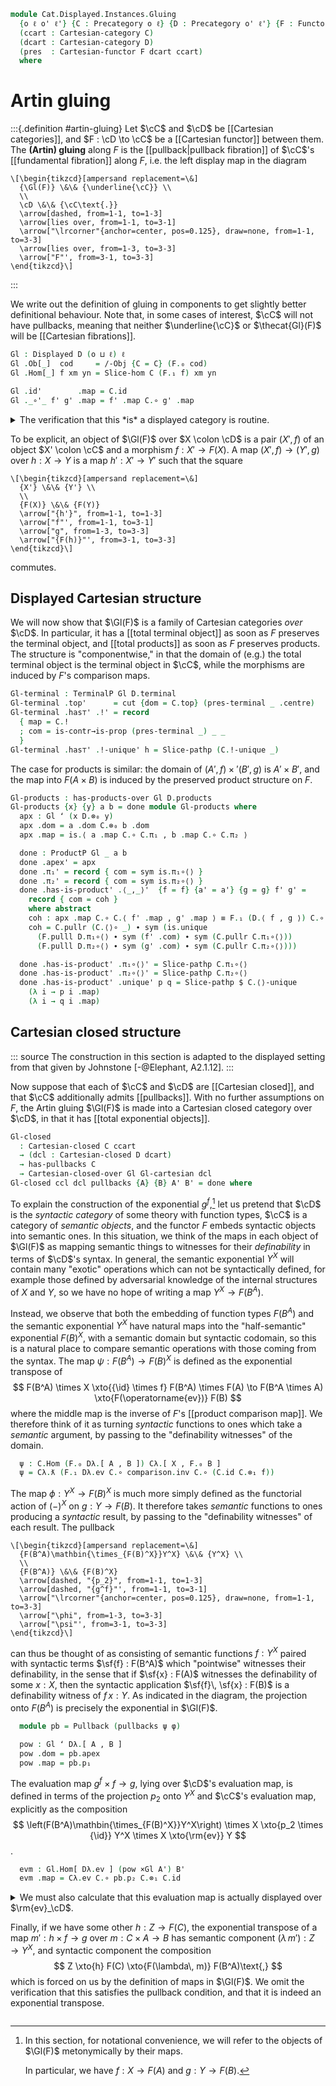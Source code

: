 <!--
```agda
open import Cat.Displayed.Diagram.Total.Exponential
open import Cat.Displayed.Diagram.Total.Terminal
open import Cat.Displayed.Diagram.Total.Product
open import Cat.Displayed.Instances.Slice
open import Cat.Diagram.Exponential
open import Cat.Instances.Product
open import Cat.Diagram.Pullback
open import Cat.Diagram.Terminal
open import Cat.Diagram.Product
open import Cat.Instances.Slice
open import Cat.Displayed.Base
open import Cat.Cartesian
open import Cat.Prelude

import Cat.Functor.Bifunctor as Bifunctor
import Cat.Functor.Reasoning as Fr
import Cat.Reasoning

open Cartesian-closed
open is-exponential
open Exponential
open is-product
open Terminal
open Product
```
-->

```agda
module Cat.Displayed.Instances.Gluing
  {o ℓ o' ℓ'} {C : Precategory o ℓ} {D : Precategory o' ℓ'} {F : Functor D C}
  (ccart : Cartesian-category C)
  (dcart : Cartesian-category D)
  (pres  : Cartesian-functor F dcart ccart)
  where
```

# Artin gluing

<!--
```agda
private
  module F  = Fr F
  module C  = Cartesian-category ccart
  module D  = Cartesian-category dcart

open Cartesian-functor pres renaming (module preserved to is)
open /-Obj public

open Displayed
```
-->

:::{.definition #artin-gluing}
Let $\cC$ and $\cD$ be [[Cartesian categories]], and $F : \cD \to \cC$
be a [[Cartesian functor]] between them. The **(Artin) gluing** along
$F$ is the [[pullback|pullback fibration]] of $\cC$'s [[fundamental
fibration]] along $F$, i.e. the left display map in the diagram

~~~{.quiver}
\[\begin{tikzcd}[ampersand replacement=\&]
  {\Gl(F)} \&\& {\underline{\cC}} \\
  \\
  \cD \&\& {\cC\text{.}}
  \arrow[dashed, from=1-1, to=1-3]
  \arrow[lies over, from=1-1, to=3-1]
  \arrow["\lrcorner"{anchor=center, pos=0.125}, draw=none, from=1-1, to=3-3]
  \arrow[lies over, from=1-3, to=3-3]
  \arrow["F"', from=3-1, to=3-3]
\end{tikzcd}\]
~~~
:::

We write out the definition of gluing in components to get slightly
better definitional behaviour. Note that, in some cases of interest,
$\cC$ will not have pullbacks, meaning that neither $\underline{\cC}$ or
$\thecat{Gl}(F)$ will be [[Cartesian fibrations]].

```agda
Gl : Displayed D (o ⊔ ℓ) ℓ
Gl .Ob[_]  cod     = /-Obj {C = C} (F.₀ cod)
Gl .Hom[_] f xm yn = Slice-hom C (F.₁ f) xm yn

Gl .id'        .map = C.id
Gl ._∘'_ f' g' .map = f' .map C.∘ g' .map
```

<details>
<summary>The verification that this *is* a displayed category is
routine.</summary>

```agda
Gl .Hom[_]-set f x y = hlevel 2

Gl .id' .com = C.elimr refl ∙ C.introl F.F-id
Gl ._∘'_ {x = x} {y} {z} {f} {g} f' g' .com =
  z .map C.∘ f' .map C.∘ g' .map ≡⟨ C.pulll (f' .com) ⟩
  (F.₁ f C.∘ y .map) C.∘ g' .map ≡⟨ C.pullr (g' .com) ⟩
  F.₁ f C.∘ F.₁ g C.∘ x .map     ≡⟨ F.pulll refl ⟩
  F.₁ (f D.∘ g) C.∘ x .map       ∎

Gl .idr'   f     = Slice-pathp (C.idr (f .map))
Gl .idl'   f     = Slice-pathp (C.idl (f .map))
Gl .assoc' f g h = Slice-pathp (C.assoc (f .map) (g .map) (h .map))
```

</details>

<!--
```agda
module Gl = Displayed Gl

open is-terminal-over
open TerminalP
```
-->

To be explicit, an object of $\Gl(F)$ over $X \colon \cD$ is a pair
$(X', f)$ of an object $X' \colon \cC$ and a morphism $f : X' \to F(X)$.
A map $(X', f) \to (Y', g)$ over $h : X \to Y$ is a map $h' : X' \to Y'$
such that the square

~~~{.quiver .attach-around}
\[\begin{tikzcd}[ampersand replacement=\&]
  {X'} \&\& {Y'} \\
  \\
  {F(X)} \&\& {F(Y)}
  \arrow["{h'}", from=1-1, to=1-3]
  \arrow["f"', from=1-1, to=3-1]
  \arrow["g", from=1-3, to=3-3]
  \arrow["{F(h)}"', from=3-1, to=3-3]
\end{tikzcd}\]
~~~

commutes.

## Displayed Cartesian structure

We will now show that $\Gl(F)$ is a family of Cartesian categories
*over* $\cD$. In particular, it has a [[total terminal object]] as soon
as $F$ preserves the terminal object, and [[total products]] as soon as
$F$ preserves products. The structure is "componentwise," in that the
domain of (e.g.) the total terminal object is the terminal object in
$\cC$, while the morphisms are induced by $F$'s comparison maps.

```agda
Gl-terminal : TerminalP Gl D.terminal
Gl-terminal .top'      = cut {dom = C.top} (pres-terminal _ .centre)
Gl-terminal .has⊤' .!' = record
  { map = C.!
  ; com = is-contr→is-prop (pres-terminal _) _ _
  }
Gl-terminal .has⊤' .!-unique' h = Slice-pathp (C.!-unique _)
```

<!--
```agda
open is-product-over
open ProductP
```
-->

The case for products is similar: the domain of $(A', f) \times' (B',
g)$ is $A' \times B'$, and the map into $F(A \times B)$ is induced by
the preserved product structure on $F$.

```agda
Gl-products : has-products-over Gl D.products
Gl-products {x} {y} a b = done module Gl-products where
  apx : Gl ʻ (x D.⊗₀ y)
  apx .dom = a .dom C.⊗₀ b .dom
  apx .map = is.⟨ a .map C.∘ C.π₁ , b .map C.∘ C.π₂ ⟩

  done : ProductP Gl _ a b
  done .apex' = apx
  done .π₁' = record { com = sym is.π₁∘⟨⟩ }
  done .π₂' = record { com = sym is.π₂∘⟨⟩ }
  done .has-is-product' .⟨_,_⟩'  {f = f} {a' = a'} {g = g} f' g' =
    record { com = coh }
    where abstract
    coh : apx .map C.∘ C.⟨ f' .map , g' .map ⟩ ≡ F.₁ (D.⟨ f , g ⟩) C.∘ a' .map
    coh = C.pullr (C.⟨⟩∘ _) ∙ sym (is.unique
      (F.pulll D.π₁∘⟨⟩ ∙ sym (f' .com) ∙ sym (C.pullr C.π₁∘⟨⟩))
      (F.pulll D.π₂∘⟨⟩ ∙ sym (g' .com) ∙ sym (C.pullr C.π₂∘⟨⟩)))

  done .has-is-product' .π₁∘⟨⟩' = Slice-pathp C.π₁∘⟨⟩
  done .has-is-product' .π₂∘⟨⟩' = Slice-pathp C.π₂∘⟨⟩
  done .has-is-product' .unique' p q = Slice-pathp $ C.⟨⟩-unique
    (λ i → p i .map)
    (λ i → q i .map)
```

<!--
```agda
open Gl-products renaming (apx to _×Gl_) using () public
open Cartesian-over

Gl-cartesian : Cartesian-over Gl dcart
Gl-cartesian .terminal' = Gl-terminal
Gl-cartesian .products' = Gl-products
```
-->

## Cartesian closed structure

::: source
The construction in this section is adapted to the displayed setting
from that given by Johnstone [-@Elephant, A2.1.12].
:::

Now suppose that each of $\cC$ and $\cD$ are [[Cartesian closed]], and
that $\cC$ additionally admits [[pullbacks]]. With no further
assumptions on $F$, the Artin gluing $\Gl(F)$ is made into a Cartesian
closed category over $\cD$, in that it has [[total exponential
objects]].

```agda
Gl-closed
  : Cartesian-closed C ccart
  → (dcl : Cartesian-closed D dcart)
  → has-pullbacks C
  → Cartesian-closed-over Gl Gl-cartesian dcl
Gl-closed ccl dcl pullbacks {A} {B} A' B' = done where
```

<!--
```agda
  module Cλ = Cartesian-closed ccl
  module Dλ = Cartesian-closed dcl

  open is-exponential-over
  open ExponentialP

  open /-Obj A' renaming (dom to X ; map to f)
  open /-Obj B' renaming (dom to Y ; map to g)
```
-->

To explain the construction of the exponential $g^f,$[^shorthand] let us
pretend that $\cD$ is the *syntactic category* of some theory with
function types, $\cC$ is a category of *semantic objects*, and the
functor $F$ embeds syntactic objects into semantic ones. In this
situation, we think of the maps in each object of $\Gl(F)$ as mapping
semantic things to witnesses for their *definability* in terms of
$\cD$'s syntax. In general, the semantic exponential $Y^X$ will contain
many "exotic" operations which can not be syntactically defined, for
example those defined by adversarial knowledge of the internal
structures of $X$ and $Y$, so we have no hope of writing a map $Y^X \to
F(B^A)$.

[^shorthand]:
    In this section, for notational convenience, we will refer to the
    objects of $\Gl(F)$ metonymically by their maps.

    In particular, we have $f : X \to F(A)$ and $g : Y \to F(B)$.

Instead, we observe that both the embedding of function types $F(B^A)$
and the semantic exponential $Y^X$ have natural maps into the
"half-semantic" exponential $F(B)^X$, with a semantic domain but
syntactic codomain, so this is a natural place to compare semantic
operations with those coming from the syntax. The map $\psi : F(B^A) \to
F(B)^X$ is defined as the exponential transpose of
$$
F(B^A) \times X
  \xto{{\id} \times f}       F(B^A) \times F(A)
  \to                        F(B^A \times A)
  \xto{F(\operatorname{ev})} F(B)
$$
where the middle map is the inverse of $F$'s [[product comparison map]].
We therefore think of it as turning *syntactic* functions to ones which
take a *semantic* argument, by passing to the "definability witnesses"
of the domain.

```agda
  ψ : C.Hom (F.₀ Dλ.[ A , B ]) Cλ.[ X , F.₀ B ]
  ψ = Cλ.ƛ (F.₁ Dλ.ev C.∘ comparison.inv C.∘ (C.id C.⊗₁ f))
```

The map $\phi : Y^X \to F(B)^X$ is much more simply defined as the
functorial action of $(-)^X$ on $g : Y \to F(B)$. It therefore takes
*semantic* functions to ones producing a *syntactic* result, by passing
to the "definability witnesses" of each result. The pullback

~~~{.quiver .attach-around}
\[\begin{tikzcd}[ampersand replacement=\&]
  {F(B^A)\mathbin{\times_{F(B)^X}}Y^X} \&\& {Y^X} \\
  \\
  {F(B^A)} \&\& {F(B)^X}
  \arrow[dashed, "{p_2}", from=1-1, to=1-3]
  \arrow[dashed, "{g^f}"', from=1-1, to=3-1]
  \arrow["\lrcorner"{anchor=center, pos=0.125}, draw=none, from=1-1, to=3-3]
  \arrow["\phi", from=1-3, to=3-3]
  \arrow["\psi"', from=3-1, to=3-3]
\end{tikzcd}\]
~~~

can thus be thought of as consisting of semantic functions $f : Y^X$
paired with syntactic terms $\sf{f} : F(B^A)$ which "pointwise"
witnesses their definability, in the sense that if $\sf{x} : F(A)$
witnesses the definability of some $x : X$, then the syntactic
application $\sf{f}\, \sf{x} : F(B)$ is a definability witness of $f\, x
: Y$. As indicated in the diagram, the projection onto $F(B^A)$ is
precisely the exponential in $\Gl(F)$.

<!--
```agda
  φ : C.Hom Cλ.[ X , Y ] Cλ.[ X , F.₀ B ]
  φ = Cλ.ƛ (g C.∘ Cλ.ev)
```
-->

```agda
  module pb = Pullback (pullbacks ψ φ)

  pow : Gl ʻ Dλ.[ A , B ]
  pow .dom = pb.apex
  pow .map = pb.p₁
```

The evaluation map $g^f \times f \to g$, lying over $\cD$'s evaluation
map, is defined in terms of the projection $p_2$ onto $Y^X$ and $\cC$'s
evaluation map, explicitly as the composition
$$
\left(F(B^A)\mathbin{\times_{F(B)^X}}Y^X\right) \times X
  \xto{p_2 \times {\id}} Y^X \times X
  \xto{\rm{ev}} Y
$$.

```agda
  evm : Gl.Hom[ Dλ.ev ] (pow ×Gl A') B'
  evm .map = Cλ.ev C.∘ pb.p₂ C.⊗₁ C.id
```

<details>
<summary>We must also calculate that this evaluation map is actually
displayed over $\rm{ev}_\cD$.

Finally, if we have some other $h : Z \to F(C)$, the exponential
transpose of a map $m' : h \times f \to g$ over $m : C \times A \to B$
has semantic component $(\lambda\, m') : Z \to Y^X$, and syntactic
component the composition
$$
Z \xto{h} F(C) \xto{F(\lambda\, m)} F(B^A)\text{,}
$$
which is forced on us by the definition of maps in $\Gl(F)$. We omit the
verification that this satisfies the pullback condition, and that it is
indeed an exponential transpose.
</summary>

```agda
  evm .com = Equiv.injective (_ , Cλ.lambda-is-equiv) $
    Cλ.ƛ (g C.∘ Cλ.ev C.∘ (pb.p₂ C.⊗₁ C.id))
      ≡⟨ ap Cλ.ƛ (C.pulll refl) ⟩
    Cλ.ƛ ((g C.∘ Cλ.ev) C.∘ (pb.p₂ C.⊗₁ C.id))
      ≡⟨ Cλ.ƛ-∘' _ _ _ ⟩
    Cλ.ƛ (Cλ.ev C.∘ (C.id C.⊗₁ C.id)) C.∘ Cλ.ƛ (g C.∘ Cλ.ev) C.∘ pb.p₂
      ≡⟨ C.eliml (ap Cλ.ƛ (C.elimr (C.×-functor .Functor.F-id)) ∙ Cλ.lambda-ev) ⟩
    Cλ.ƛ (g C.∘ Cλ.ev) C.∘ pb.p₂
      ≡⟨ sym pb.square ⟩
    Cλ.ƛ (F.₁ Dλ.ev C.∘ comparison.inv C.∘ (C.id C.⊗₁ f)) C.∘ pb.p₁
      ≡˘⟨ Cλ.ƛ-∘-idr _ _ ⟩
    Cλ.ƛ ((F.₁ Dλ.ev C.∘ comparison.inv C.∘ (C.id C.⊗₁ f)) C.∘ (pb.p₁ C.⊗₁ C.id))
      ≡⟨ ap Cλ.ƛ (C.pullr (C.pullr (Fr.collapse C.×-functor (C.idl _ ,ₚ C.idr _)))) ⟩
    Cλ.ƛ (F.₁ Dλ.ev C.∘ comparison.inv C.∘ (pb.p₁ C.⊗₁ f))
      ∎

  done : ExponentialP Gl Gl-cartesian _ A' B'
  done .B^A' = pow
  done .ev'  = evm
  done .has-is-exponential' .ƛ' {Γ' = Γ} {m = mβ} m .map = alpha module alpha where
    abstract
      coh : ψ C.∘ F.₁ (Dλ.ƛ mβ) C.∘ Γ .map ≡ φ C.∘ Cλ.ƛ (m .map)
      coh = Equiv.injective₂ (Equiv.inverse (_ , Cλ.lambda-is-equiv))
        (
          Cλ.unlambda (Cλ.ƛ (F.₁ Dλ.ev C.∘ comparison.inv C.∘ (C.id C.⊗₁ f)) C.∘ F.₁ (Dλ.ƛ mβ) C.∘ Γ .map)
            ≡⟨ Cλ.unlambda-∘ _ _ ⟩
          Cλ.unlambda (Cλ.ƛ (F.₁ Dλ.ev C.∘ comparison.inv C.∘ (C.id C.⊗₁ f))) C.∘ ((F.₁ (Dλ.ƛ mβ) C.∘ Γ .map) C.⊗₁ C.id)
            ≡⟨ C.pushl (Cλ.commutes _) ⟩
          F.₁ Dλ.ev C.∘ (comparison.inv C.∘ (C.id C.⊗₁ f)) C.∘ ((F.₁ (Dλ.ƛ mβ) C.∘ Γ .map) C.⊗₁ C.id)
            ≡⟨ ap₂ C._∘_ refl (C.pullr (Fr.weave C.×-functor (C.pulll (C.idl _) ,ₚ C.elimr refl ∙ C.introl F.F-id))) ⟩
          F.₁ Dλ.ev C.∘ comparison.inv C.∘ (F.₁ (Dλ.ƛ mβ) C.⊗₁ F.₁ D.id) C.∘ (Γ .map C.⊗₁ f)
            ≡⟨ ap₂ C._∘_ refl (C.extendl (comparison-nat _ _ _)) ⟩
          F.₁ Dλ.ev C.∘ F.₁ (Dλ.ƛ mβ D.⊗₁ D.id) C.∘ comparison.inv C.∘ (Γ .map C.⊗₁ f)
            ≡⟨ C.pulll (F.collapse (Dλ.commutes _)) ⟩
          F.₁ mβ C.∘ comparison.inv C.∘ (Γ .map C.⊗₁ f)
            ≡˘⟨ m .com ⟩
          g C.∘ m .map ∎)
        (
          Cλ.unlambda (Cλ.ƛ (g C.∘ Cλ.ev) C.∘ Cλ.ƛ (m .map))
            ≡⟨ Cλ.unlambda-∘ _ _ ⟩
          Cλ.unlambda (Cλ.ƛ (g C.∘ Cλ.ev)) C.∘ (Cλ.ƛ (m .map) C.⊗₁ C.id)
            ≡⟨ C.pushl (Cλ.commutes _) ⟩
          g C.∘ Cλ.unlambda (Cλ.ƛ (m .map))
            ≡⟨ ap₂ C._∘_ refl (Cλ.commutes _) ⟩
          g C.∘ m .map ∎)

    alpha = pb.universal {p₁' = F.₁ (Dλ.ƛ mβ) C.∘ Γ .map} {p₂' = Cλ.ƛ (m .map)} coh

  done .has-is-exponential' .ƛ' m .com = pb.p₁∘universal
  done .has-is-exponential' .commutes' m = Slice-pathp comm1 where abstract
    comm1 : (Cλ.ev C.∘ (pb.p₂ C.⊗₁ C.id)) C.∘ (alpha.alpha m C.⊗₁ C.id) ≡ m .map
    comm1 = C.pullr (sym (Bifunctor.first∘first C.×-functor))
          ∙∙ ap (Cλ.ev C.∘_) (ap₂ C._⊗₁_ pb.p₂∘universal refl)
          ∙∙ Cλ.commutes _

  done .has-is-exponential' .unique' {Γ' = Γ} {m = mβ} {m'β} {p} {m' = m} m' q =
    Slice-pathp (pb.unique coh₁ coh₂)
    where

    coh₁ : pb.p₁ C.∘ m' .map ≡ F.₁ (Dλ.ƛ mβ) C.∘ Γ .map
    coh₁ =
      pb.p₁ C.∘ m' .map
        ≡⟨ m' .com ⟩
      F.₁ (m'β) C.∘ Γ .map
        ≡⟨ ap₂ C._∘_ (ap F.₁ (Dλ.unique _ p)) refl ⟩
      F.₁ (Dλ.ƛ mβ) C.∘ Γ .map
        ∎

    coh₂ : pb.p₂ C.∘ m' .map ≡ Cλ.ƛ (m .map)
    coh₂ = Cλ.unique _ $
      Cλ.ev C.∘ (pb.p₂ C.∘ m' .map) C.⊗₁ C.id
        ≡⟨ ap₂ C._∘_ refl (Bifunctor.first∘first C.×-functor) ⟩
      Cλ.ev C.∘ pb.p₂ C.⊗₁ C.id C.∘ m' .map C.⊗₁ C.id
        ≡⟨ C.pulll refl ∙ (λ i → q i .map) ⟩
      m .map
        ∎
```

</details>
